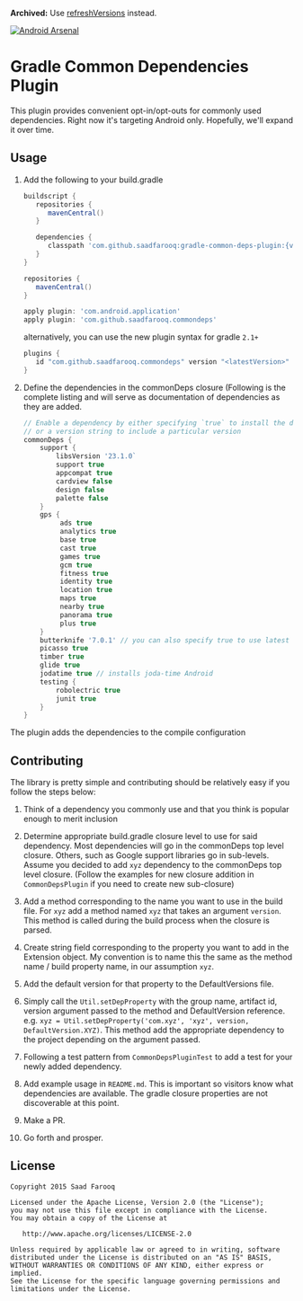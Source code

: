 **Archived:** Use [refreshVersions](https://github.com/jmfayard/refreshVersions/) instead.

[![Android Arsenal](https://img.shields.io/badge/Android%20Arsenal-gradle--common--deps--plugin-green.svg?style=flat)](https://android-arsenal.com/details/1/2680)

Gradle Common Dependencies Plugin
========================

This plugin provides convenient opt-in/opt-outs for commonly used dependencies. Right now it's targeting Android only.
Hopefully, we'll expand it over time.

Usage
----

1. Add the following to your build.gradle

   ```groovy
   buildscript {
      repositories {
         mavenCentral()
      }

      dependencies {
         classpath 'com.github.saadfarooq:gradle-common-deps-plugin:{version}'
      }
   }

   repositories {
      mavenCentral()
   }

   apply plugin: 'com.android.application'
   apply plugin: 'com.github.saadfarooq.commondeps'
   ```
   alternatively, you can use the new plugin syntax for gradle `2.1+`
   ```groovy
   plugins {
      id "com.github.saadfarooq.commondeps" version "<latestVersion>"
   }
   ```

2. Define the dependencies in the commonDeps closure (Following is the complete listing and will serve as documentation
of dependencies as they are added.

   ```groovy
   // Enable a dependency by either specifying `true` to install the default version 
   // or a version string to include a particular version
   commonDeps {
       support {
           libsVersion '23.1.0`
           support true
           appcompat true
           cardview false
           design false
           palette false
       }
       gps {
            ads true
            analytics true
            base true
            cast true
            games true
            gcm true
            fitness true
            identity true
            location true
            maps true
            nearby true
            panorama true
            plus true
       }
       butterknife '7.0.1' // you can also specify true to use latest version
       picasso true
       timber true
       glide true
       jodatime true // installs joda-time Android
       testing {
           robolectric true
           junit true
       }
   }
   ``` 

The plugin adds the dependencies to the compile configuration

Contributing
------------

The library is pretty simple and contributing should be relatively easy if you follow the steps below:

1. Think of a dependency you commonly use and that you think is popular enough to merit inclusion

2. Determine appropriate build.gradle closure level to use for said dependency. Most dependencies will go in the 
commonDeps top level closure. Others, such as Google support libraries go in sub-levels. Assume you decided to add `xyz`
dependency to the commonDeps top level closure. (Follow the examples for new closure addition in `CommonDepsPlugin` if 
you need to create new sub-closure)

3. Add a method corresponding to the name you want to use in the build file. For `xyz` add a method named `xyz` that 
takes an argument `version`. This method is called during the build process when the closure is parsed.

4. Create string field corresponding to the property you want to add in the Extension object. My convention is to name 
this the same as the method name / build property name, in our assumption `xyz`.

5. Add the default version for that property to the DefaultVersions file.

6. Simply call the `Util.setDepProperty` with the group name, artifact id, version argument passed to the method and
DefaultVersion reference. e.g. `xyz = Util.setDepProperty('com.xyz', 'xyz', version, DefaultVersion.XYZ)`. This method
add the appropriate dependency to the project depending on the argument passed.

7. Following a test pattern from `CommonDepsPluginTest` to add a test for your newly added dependency.

8. Add example usage in `README.md`. This is important so visitors know what dependencies are available. The gradle
closure properties are not discoverable at this point.

9. Make a PR.

10. Go forth and prosper.

License
-------

    Copyright 2015 Saad Farooq
    
    Licensed under the Apache License, Version 2.0 (the "License");
    you may not use this file except in compliance with the License.
    You may obtain a copy of the License at
    
       http://www.apache.org/licenses/LICENSE-2.0
    
    Unless required by applicable law or agreed to in writing, software
    distributed under the License is distributed on an "AS IS" BASIS,
    WITHOUT WARRANTIES OR CONDITIONS OF ANY KIND, either express or implied.
    See the License for the specific language governing permissions and
    limitations under the License.
